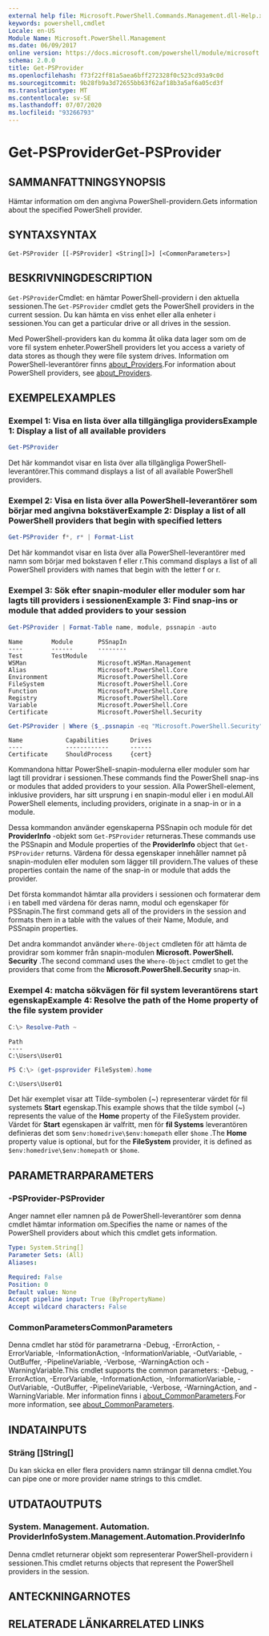 ```yaml
---
external help file: Microsoft.PowerShell.Commands.Management.dll-Help.xml
keywords: powershell,cmdlet
Locale: en-US
Module Name: Microsoft.PowerShell.Management
ms.date: 06/09/2017
online version: https://docs.microsoft.com/powershell/module/microsoft.powershell.management/get-psprovider?view=powershell-6&WT.mc_id=ps-gethelp
schema: 2.0.0
title: Get-PSProvider
ms.openlocfilehash: f73f22ff81a5aea6bff272328f0c523cd93a9c0d
ms.sourcegitcommit: 9b28fb9a3d72655bb63f62af18b3a5af6a05cd3f
ms.translationtype: MT
ms.contentlocale: sv-SE
ms.lasthandoff: 07/07/2020
ms.locfileid: "93266793"
---
```

# <span data-ttu-id="105f1-103">Get-PSProvider</span><span class="sxs-lookup"><span data-stu-id="105f1-103">Get-PSProvider</span></span>

## <span data-ttu-id="105f1-104">SAMMANFATTNING</span><span class="sxs-lookup"><span data-stu-id="105f1-104">SYNOPSIS</span></span>
<span data-ttu-id="105f1-105">Hämtar information om den angivna PowerShell-providern.</span><span class="sxs-lookup"><span data-stu-id="105f1-105">Gets information about the specified PowerShell provider.</span></span>

## <span data-ttu-id="105f1-106">SYNTAX</span><span class="sxs-lookup"><span data-stu-id="105f1-106">SYNTAX</span></span>

```
Get-PSProvider [[-PSProvider] <String[]>] [<CommonParameters>]
```

## <span data-ttu-id="105f1-107">BESKRIVNING</span><span class="sxs-lookup"><span data-stu-id="105f1-107">DESCRIPTION</span></span>

<span data-ttu-id="105f1-108">`Get-PSProvider`Cmdlet: en hämtar PowerShell-providern i den aktuella sessionen.</span><span class="sxs-lookup"><span data-stu-id="105f1-108">The `Get-PSProvider` cmdlet gets the PowerShell providers in the current session.</span></span>
<span data-ttu-id="105f1-109">Du kan hämta en viss enhet eller alla enheter i sessionen.</span><span class="sxs-lookup"><span data-stu-id="105f1-109">You can get a particular drive or all drives in the session.</span></span>

<span data-ttu-id="105f1-110">Med PowerShell-providers kan du komma åt olika data lager som om de vore fil system enheter.</span><span class="sxs-lookup"><span data-stu-id="105f1-110">PowerShell providers let you access a variety of data stores as though they were file system drives.</span></span>
<span data-ttu-id="105f1-111">Information om PowerShell-leverantörer finns [about_Providers](../Microsoft.PowerShell.Core/About/about_Providers.md).</span><span class="sxs-lookup"><span data-stu-id="105f1-111">For information about PowerShell providers, see [about_Providers](../Microsoft.PowerShell.Core/About/about_Providers.md).</span></span>

## <span data-ttu-id="105f1-112">EXEMPEL</span><span class="sxs-lookup"><span data-stu-id="105f1-112">EXAMPLES</span></span>

### <span data-ttu-id="105f1-113">Exempel 1: Visa en lista över alla tillgängliga providers</span><span class="sxs-lookup"><span data-stu-id="105f1-113">Example 1: Display a list of all available providers</span></span>

```powershell
Get-PSProvider
```

<span data-ttu-id="105f1-114">Det här kommandot visar en lista över alla tillgängliga PowerShell-leverantörer.</span><span class="sxs-lookup"><span data-stu-id="105f1-114">This command displays a list of all available PowerShell providers.</span></span>

### <span data-ttu-id="105f1-115">Exempel 2: Visa en lista över alla PowerShell-leverantörer som börjar med angivna bokstäver</span><span class="sxs-lookup"><span data-stu-id="105f1-115">Example 2: Display a list of all PowerShell providers that begin with specified letters</span></span>

```powershell
Get-PSProvider f*, r* | Format-List
```

<span data-ttu-id="105f1-116">Det här kommandot visar en lista över alla PowerShell-leverantörer med namn som börjar med bokstaven f eller r.</span><span class="sxs-lookup"><span data-stu-id="105f1-116">This command displays a list of all PowerShell providers with names that begin with the letter f or r.</span></span>

### <span data-ttu-id="105f1-117">Exempel 3: Sök efter snapin-moduler eller moduler som har lagts till providers i sessionen</span><span class="sxs-lookup"><span data-stu-id="105f1-117">Example 3: Find snap-ins or module that added providers to your session</span></span>

```powershell
Get-PSProvider | Format-Table name, module, pssnapin -auto
```

```Output
Name        Module       PSSnapIn
----        ------       --------
Test        TestModule
WSMan                    Microsoft.WSMan.Management
Alias                    Microsoft.PowerShell.Core
Environment              Microsoft.PowerShell.Core
FileSystem               Microsoft.PowerShell.Core
Function                 Microsoft.PowerShell.Core
Registry                 Microsoft.PowerShell.Core
Variable                 Microsoft.PowerShell.Core
Certificate              Microsoft.PowerShell.Security
```

```powershell
Get-PSProvider | Where {$_.pssnapin -eq "Microsoft.PowerShell.Security"}
```

```Output
Name            Capabilities      Drives
----            ------------      ------
Certificate     ShouldProcess     {cert}
```

<span data-ttu-id="105f1-118">Kommandona hittar PowerShell-snapin-modulerna eller moduler som har lagt till providrar i sessionen.</span><span class="sxs-lookup"><span data-stu-id="105f1-118">These commands find the PowerShell snap-ins or modules that added providers to your session.</span></span>
<span data-ttu-id="105f1-119">Alla PowerShell-element, inklusive providers, har sitt ursprung i en snapin-modul eller i en modul.</span><span class="sxs-lookup"><span data-stu-id="105f1-119">All PowerShell elements, including providers, originate in a snap-in or in a module.</span></span>

<span data-ttu-id="105f1-120">Dessa kommandon använder egenskaperna PSSnapin och module för det **ProviderInfo** -objekt som `Get-PSProvider` returneras.</span><span class="sxs-lookup"><span data-stu-id="105f1-120">These commands use the PSSnapin and Module properties of the **ProviderInfo** object that `Get-PSProvider` returns.</span></span>
<span data-ttu-id="105f1-121">Värdena för dessa egenskaper innehåller namnet på snapin-modulen eller modulen som lägger till providern.</span><span class="sxs-lookup"><span data-stu-id="105f1-121">The values of these properties contain the name of the snap-in or module that adds the provider.</span></span>

<span data-ttu-id="105f1-122">Det första kommandot hämtar alla providers i sessionen och formaterar dem i en tabell med värdena för deras namn, modul och egenskaper för PSSnapin.</span><span class="sxs-lookup"><span data-stu-id="105f1-122">The first command gets all of the providers in the session and formats them in a table with the values of their Name, Module, and PSSnapin properties.</span></span>

<span data-ttu-id="105f1-123">Det andra kommandot använder `Where-Object` cmdleten för att hämta de providrar som kommer från snapin-modulen **Microsoft. PowerShell. Security** .</span><span class="sxs-lookup"><span data-stu-id="105f1-123">The second command uses the `Where-Object` cmdlet to get the providers that come from the **Microsoft.PowerShell.Security** snap-in.</span></span>

### <span data-ttu-id="105f1-124">Exempel 4: matcha sökvägen för fil system leverantörens start egenskap</span><span class="sxs-lookup"><span data-stu-id="105f1-124">Example 4: Resolve the path of the Home property of the file system provider</span></span>

```powershell
C:\> Resolve-Path ~
```

```Output
Path
----
C:\Users\User01
```

```powershell
PS C:\> (get-psprovider FileSystem).home
```

```Output
C:\Users\User01
```

<span data-ttu-id="105f1-125">Det här exemplet visar att Tilde-symbolen (~) representerar värdet för fil systemets **Start** egenskap.</span><span class="sxs-lookup"><span data-stu-id="105f1-125">This example shows that the tilde symbol (~) represents the value of the **Home** property of the FileSystem provider.</span></span>
<span data-ttu-id="105f1-126">Värdet för **Start** egenskapen är valfritt, men för **fil Systems** leverantören definieras det som `$env:homedrive\$env:homepath` eller `$home` .</span><span class="sxs-lookup"><span data-stu-id="105f1-126">The **Home** property value is optional, but for the **FileSystem** provider, it is defined as `$env:homedrive\$env:homepath` or `$home`.</span></span>

## <span data-ttu-id="105f1-127">PARAMETRAR</span><span class="sxs-lookup"><span data-stu-id="105f1-127">PARAMETERS</span></span>

### <span data-ttu-id="105f1-128">-PSProvider</span><span class="sxs-lookup"><span data-stu-id="105f1-128">-PSProvider</span></span>

<span data-ttu-id="105f1-129">Anger namnet eller namnen på de PowerShell-leverantörer som denna cmdlet hämtar information om.</span><span class="sxs-lookup"><span data-stu-id="105f1-129">Specifies the name or names of the PowerShell providers about which this cmdlet gets information.</span></span>

```yaml
Type: System.String[]
Parameter Sets: (All)
Aliases:

Required: False
Position: 0
Default value: None
Accept pipeline input: True (ByPropertyName)
Accept wildcard characters: False
```

### <span data-ttu-id="105f1-130">CommonParameters</span><span class="sxs-lookup"><span data-stu-id="105f1-130">CommonParameters</span></span>

<span data-ttu-id="105f1-131">Denna cmdlet har stöd för parametrarna -Debug, -ErrorAction, -ErrorVariable, -InformationAction, -InformationVariable, -OutVariable, -OutBuffer, -PipelineVariable, -Verbose, -WarningAction och -WarningVariable.</span><span class="sxs-lookup"><span data-stu-id="105f1-131">This cmdlet supports the common parameters: -Debug, -ErrorAction, -ErrorVariable, -InformationAction, -InformationVariable, -OutVariable, -OutBuffer, -PipelineVariable, -Verbose, -WarningAction, and -WarningVariable.</span></span> <span data-ttu-id="105f1-132">Mer information finns i [about_CommonParameters](../Microsoft.PowerShell.Core/About/about_CommonParameters.md).</span><span class="sxs-lookup"><span data-stu-id="105f1-132">For more information, see [about_CommonParameters](../Microsoft.PowerShell.Core/About/about_CommonParameters.md).</span></span>

## <span data-ttu-id="105f1-133">INDATA</span><span class="sxs-lookup"><span data-stu-id="105f1-133">INPUTS</span></span>

### <span data-ttu-id="105f1-134">Sträng []</span><span class="sxs-lookup"><span data-stu-id="105f1-134">String[]</span></span>

<span data-ttu-id="105f1-135">Du kan skicka en eller flera providers namn strängar till denna cmdlet.</span><span class="sxs-lookup"><span data-stu-id="105f1-135">You can pipe one or more provider name strings to this cmdlet.</span></span>

## <span data-ttu-id="105f1-136">UTDATA</span><span class="sxs-lookup"><span data-stu-id="105f1-136">OUTPUTS</span></span>

### <span data-ttu-id="105f1-137">System. Management. Automation. ProviderInfo</span><span class="sxs-lookup"><span data-stu-id="105f1-137">System.Management.Automation.ProviderInfo</span></span>

<span data-ttu-id="105f1-138">Denna cmdlet returnerar objekt som representerar PowerShell-providern i sessionen.</span><span class="sxs-lookup"><span data-stu-id="105f1-138">This cmdlet returns objects that represent the PowerShell providers in the session.</span></span>

## <span data-ttu-id="105f1-139">ANTECKNINGAR</span><span class="sxs-lookup"><span data-stu-id="105f1-139">NOTES</span></span>

## <span data-ttu-id="105f1-140">RELATERADE LÄNKAR</span><span class="sxs-lookup"><span data-stu-id="105f1-140">RELATED LINKS</span></span>
